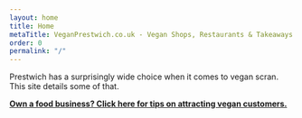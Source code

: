 ```yaml
---
layout: home
title: Home
metaTitle: VeganPrestwich.co.uk - Vegan Shops, Restaurants & Takeaways in Prestwich
order: 0
permalink: "/"
---
```


Prestwich has a surprisingly wide choice when it comes to vegan scran. This site details some of that.

[**Own a food business? Click here for tips on attracting vegan customers.**](/vegan-business-advice)
